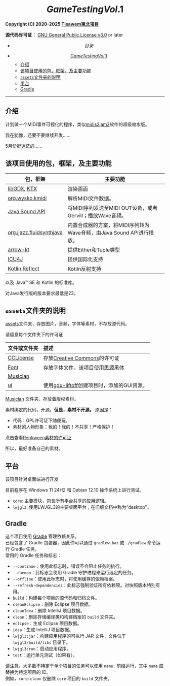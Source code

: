 # $$GameTestingVol.1$$

**Copyright (C) 2020-2025 [Tisawem東北項目](https://space.bilibili.com/367911078)**

**源代码许可证：** [GNU General Public License v3.0](https://www.gnu.org/licenses/gpl-3.0.en.html) or later

* $$目录$$

<!-- TOC -->
* [$$GameTestingVol.1$$](#gametestingvol1)
  * [介绍](#介绍)
  * [该项目使用的包，框架，及主要功能](#该项目使用的包框架及主要功能)
  * [`assets`文件夹的说明](#assets文件夹的说明)
  * [平台](#平台)
  * [Gradle](#gradle)
<!-- TOC -->

***

## 介绍

计划做一个MIDI事件可视化的程序，类似[midis2jam2](https://midis2jam2.xyz/)软件的超级缩水版。

我在犹豫，还要不要继续开发......

5月份挺迷茫的......

## 该项目使用的包，框架，及主要功能

| 包，框架                                                                                      | 主要功能                                          |
|-------------------------------------------------------------------------------------------|-----------------------------------------------|
| [libGDX](https://libgdx.com/), [KTX](https://libktx.github.io/)                           | 渲染画面                                          |
| [org.wysko.kmidi](https://github.com/wyskoj/kmidi)                                        | 解析MIDI文件数据。                                   |
| [Java Sound API](https://docs.oracle.com/javase/8/docs/technotes/guides/sound/index.html) | 将MIDI序列发送至MIDI OUT设备，或者Gervill；播放Wave音频。      |
| [org.jjazz.fluidsynthjava](https://github.com/jjazzboss/FluidSynthJava)                   | 内置合成器的方案，将MIDI序列转为Wave音频，由Java Sound API进行播放。 |
| [arrow-kt](https://arrow-kt.io/)                                                          | 提供Either和Tuple类型                              |
| [ICU4J](https://icu.unicode.org/home)                                                     | 提供国际化支持                                       |
| [Kotlin Reflect](https://kotlinlang.org/)                                                 | Kotlin反射支持                                    |

以及 Java™ SE 和 Kotlin 的标准库。

对Java发行版的版本要求最低是23。

## `assets`文件夹的说明

[assets](assets)文件夹，存放图片，音频，字体等素材，不存放源代码。

请留意每个文件夹下的许可证

| 文件或文件夹                        | 描述                                                                    |
|:------------------------------|:----------------------------------------------------------------------|
| [CCLicense](assets/CCLicense) | 存放[Creative Commons](https://creativecommons.org/)的许可证                |
| [Font](assets/Font)           | 存放字体文件，该项目使用[思源黑体](https://github.com/adobe-fonts/source-han-sans)    |
| [Musician](assets/Musician)   |                                                                       |
| [ui](assets/ui)               | 使用[gdx-liftoff](https://github.com/libgdx/gdx-liftoff)创建项目时，添加的GUI资源。 |

[Musician](assets/Musician) 文件夹，存放着版权素材。

素材绑定的代码，开源。**但是，素材不开源。** 原因是：

* 代码：GPL许可证下随便玩。
* 素材的人物形象：我的！我的！不共享！严格保护！

点击查看[Renkween素材的许可证](assets/Musician/Renkween/LICENSE.MD)

所以，最好准备自己的素材。

## 平台

该项目针对桌面端进行开发

目前程序在 Windows 11 24H2 和 Debian 12.10 操作系统上进行测试。

* `core`: 主要模块，包含所有平台共享的应用逻辑。
* `lwjgl3`: 使用LWJGL3的主要桌面平台；在旧版文档中称为“desktop”。

## Gradle

这个项目使用 [Gradle](https://gradle.org/) 管理依赖关系。  
已经包含了 Gradle 包装器，因此你可以通过 `gradlew.bat` 或 `./gradlew` 命令运行 Gradle 任务。  
常用的 Gradle 任务和标志：

* `--continue`：使用此标志时，错误不会阻止任务的执行。
* `--daemon`：此标志会使用 Gradle 守护进程来运行选定的任务。
* `--offline`：使用此标志时，将使用缓存的依赖档案。
* `--refresh-dependencies`：此标志强制验证所有依赖项。对快照版本特别有用。
* `build`：构建每个项目的源代码和归档文件。
* `cleanEclipse`：删除 Eclipse 项目数据。
* `cleanIdea`：删除 IntelliJ 项目数据。
* `clean`：删除存储编译类和构建档案的 `build` 文件夹。
* `eclipse`：生成 Eclipse 项目数据。
* `idea`：生成 IntelliJ 项目数据。
* `lwjgl3:jar`：构建应用程序的可执行 JAR 文件，文件位于 `lwjgl3/build/libs` 目录下。
* `lwjgl3:run`：启动应用程序。
* `test`：运行单元测试（如果有）。

请注意，大多数不特定于单个项目的任务可以使用 `name:` 前缀运行，其中 `name` 应替换为特定项目的 ID。  
例如，`core:clean` 仅删除 `core` 项目的 `build` 文件夹。

